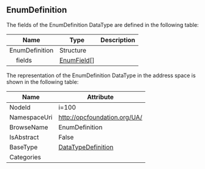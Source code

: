 <!-- datatype -->
## EnumDefinition
  
<!-- end of description -->
The fields of the EnumDefinition DataType are defined in the following table:  

|Name|Type|Description|
|---|---|---|
|EnumDefinition|Structure||
|&nbsp;&nbsp;&nbsp;&nbsp;fields|[EnumField](../../DataTypes/EnumField/readme.md)[]||

The representation of the EnumDefinition DataType in the address space is shown in the following table:  

|Name|Attribute|
|---|---|
|NodeId|i=100|
|NamespaceUri|http://opcfoundation.org/UA/|
|BrowseName|EnumDefinition|
|IsAbstract|False|
|BaseType|[DataTypeDefinition](../../DataTypes/DataTypeDefinition/readme.md)|
|Categories||

